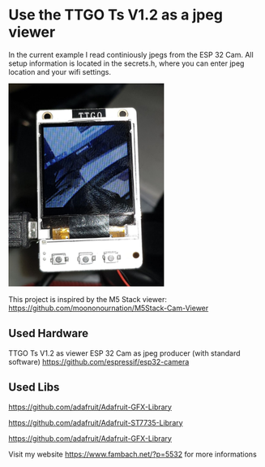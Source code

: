 # Use the TTGO Ts V1.2 as a jpeg viewer
In the current example I read continiously jpegs from the ESP 32 Cam.
All setup information is located in the secrets.h, where you can
enter jpeg location and your wifi settings.

<img src="./img/TtgoTsJPegViewer.jpg" height="400">

This project is inspired by the M5 Stack viewer:
https://github.com/moononournation/M5Stack-Cam-Viewer

## Used Hardware

TTGO Ts V1.2 as viewer
ESP 32 Cam as jpeg producer (with standard software) 
https://github.com/espressif/esp32-camera



## Used Libs

https://github.com/adafruit/Adafruit-GFX-Library

https://github.com/adafruit/Adafruit-ST7735-Library

https://github.com/adafruit/Adafruit-GFX-Library

Visit my website https://www.fambach.net/?p=5532 for more informations



